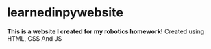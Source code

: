 # learnedinpywebsite
**This is a website I created for my robotics homework!**
Created using HTML, CSS And JS

